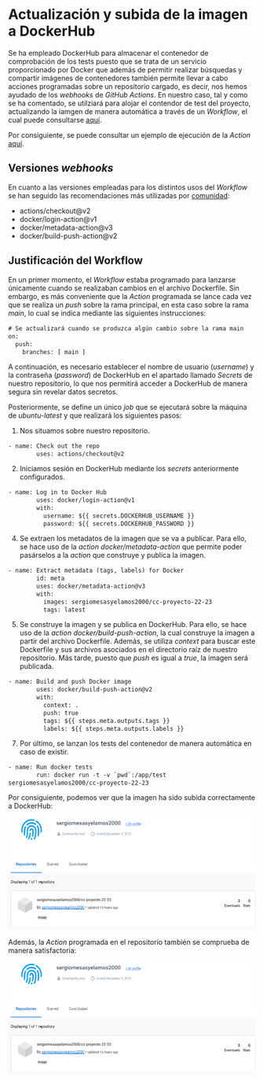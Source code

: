 # Actualización y subida de la imagen a DockerHub
Se ha empleado DockerHub para almacenar el contenedor de comprobación de los tests puesto que se trata de un servicio proporcionado por Docker que además de permitir realizar búsquedas y compartir imágenes de contenedores también permite llevar a cabo acciones programadas sobre un repositorio cargado, es decir, nos hemos ayudado de los _webhooks_ de _GitHub Actions_.
En nuestro caso, tal y como se ha comentado, se utilziará para alojar el contendor de test del proyecto, actualizando la iamgen de manera automática a través de un _Workflow_, el cual puede consultarse [aquí](.github/workflows/docker.yml).

Por consiguiente, se puede consultar un ejemplo de ejecución de la _Action_ [aquí]().

## Versiones _webhooks_
En cuanto a las versiones empleadas para los distintos usos del _Workflow_ se han seguido las recomendaciones más utilizadas por [comunidad](https://github.com/docker/login-action):
- actions/checkout@v2
- docker/login-action@v1
- docker/metadata-action@v3
- docker/build-push-action@v2

## Justificación del Workflow
En un primer momento, el _Workflow_ estaba programado para lanzarse únicamente cuando se realizaban cambios en el archivo Dockerfile. Sin embargo, es más conveniente que la _Action_ programada se lance cada vez que se realiza un _push_ sobre la rama principal, en esta caso sobre la rama _main_, lo cual se indica mediante las siguientes instrucciones:

```
# Se actualizará cuando se produzca algún cambio sobre la rama main
on:
  push:
    branches: [ main ]
```

A continuación, es necesario establecer el nombre de usuario (_username_) y la contraseña (_password_) de DockerHub en el apartado llamado *_Secrets_* de nuestro repositorio, lo que nos permitirá acceder a DockerHub de manera segura sin revelar datos secretos.

Posteriormente, se define un único _job_ que se ejecutará sobre la máquina de _ubuntu-latest_ y que realizará los siguientes pasos:

1. Nos situamos sobre nuestro repositorio.

```
- name: Check out the repo
        uses: actions/checkout@v2
```
2. Iniciamos sesión en DockerHub mediante los _secrets_ anteriormente configurados.

```
- name: Log in to Docker Hub
        uses: docker/login-action@v1
        with:
          username: ${{ secrets.DOCKERHUB_USERNAME }}
          password: ${{ secrets.DOCKERHUB_PASSWORD }}
```
4. Se extraen los metadatos de la imagen que se va a publicar. Para ello, se hace uso de la _action_ *docker/metadata-action* que permite poder pasárselos a la _action_ que construye y publica la imagen.

```
- name: Extract metadata (tags, labels) for Docker
        id: meta
        uses: docker/metadata-action@v3
        with:
          images: sergiomesasyelamos2000/cc-proyecto-22-23
          tags: latest
```
5. Se construye la imagen y se publica en DockerHub. Para ello, se hace uso de la _action_ *docker/build-push-action*, la cual construye la imagen a partir del archivo Dockerfile. Además, se utiliza *_context_* para buscar este Dockerfile y sus archivos asociados en el directorio raíz de nuestro repositorio. Más tarde, puesto que *_push_* es igual a *_true_*, la imagen será publicada.

```
- name: Build and push Docker image
        uses: docker/build-push-action@v2
        with:
          context: .
          push: true
          tags: ${{ steps.meta.outputs.tags }}
          labels: ${{ steps.meta.outputs.labels }}
```
7. Por último, se lanzan los tests del contenedor de manera automática en caso de existir.

```
- name: Run docker tests
        run: docker run -t -v `pwd`:/app/test sergiomesasyelamos2000/cc-proyecto-22-23
```

Por consiguiente, podemos ver que la imagen ha sido subida correctamente a DockerHub:

![DockerHub](docs/img/dockerhub.png)

Además, la _Action_ programada en el repositorio también se comprueba de manera satisfactoria:

![Action1](docs/img/dockerhub.png)


